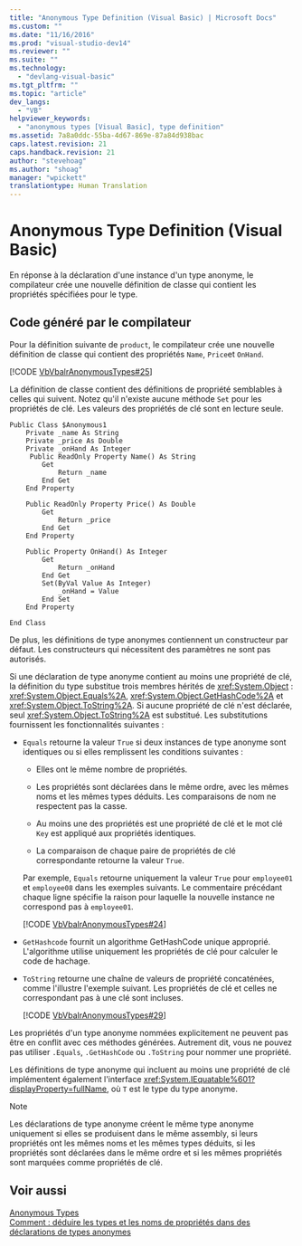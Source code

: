 ```yaml
---
title: "Anonymous Type Definition (Visual Basic) | Microsoft Docs"
ms.custom: ""
ms.date: "11/16/2016"
ms.prod: "visual-studio-dev14"
ms.reviewer: ""
ms.suite: ""
ms.technology: 
  - "devlang-visual-basic"
ms.tgt_pltfrm: ""
ms.topic: "article"
dev_langs: 
  - "VB"
helpviewer_keywords: 
  - "anonymous types [Visual Basic], type definition"
ms.assetid: 7a8a0ddc-55ba-4d67-869e-87a84d938bac
caps.latest.revision: 21
caps.handback.revision: 21
author: "stevehoag"
ms.author: "shoag"
manager: "wpickett"
translationtype: Human Translation
---
```

# Anonymous Type Definition (Visual Basic)
En réponse à la déclaration d'une instance d'un type anonyme, le compilateur crée une nouvelle définition de classe qui contient les propriétés spécifiées pour le type.  
  
## Code généré par le compilateur  
 Pour la définition suivante de `product`, le compilateur crée une nouvelle définition de classe qui contient des propriétés `Name`, `Price`et `OnHand`.  
  
 [!CODE [VbVbalrAnonymousTypes#25](../CodeSnippet/VS_Snippets_VBCSharp/VbVbalrAnonymousTypes#25)]  
  
 La définition de classe contient des définitions de propriété semblables à celles qui suivent.  Notez qu'il n'existe aucune méthode `Set` pour les propriétés de clé.  Les valeurs des propriétés de clé sont en lecture seule.  
  
```vb#  
Public Class $Anonymous1  
    Private _name As String  
    Private _price As Double  
    Private _onHand As Integer  
     Public ReadOnly Property Name() As String  
        Get  
            Return _name  
        End Get  
    End Property  
  
    Public ReadOnly Property Price() As Double  
        Get  
            Return _price  
        End Get  
    End Property  
  
    Public Property OnHand() As Integer  
        Get  
            Return _onHand  
        End Get  
        Set(ByVal Value As Integer)  
            _onHand = Value  
        End Set  
    End Property  
  
End Class  
```  
  
 De plus, les définitions de type anonymes contiennent un constructeur par défaut.  Les constructeurs qui nécessitent des paramètres ne sont pas autorisés.  
  
 Si une déclaration de type anonyme contient au moins une propriété de clé, la définition du type substitue trois membres hérités de <xref:System.Object> : <xref:System.Object.Equals%2A>, <xref:System.Object.GetHashCode%2A> et <xref:System.Object.ToString%2A>.  Si aucune propriété de clé n'est déclarée, seul <xref:System.Object.ToString%2A> est substitué.  Les substitutions fournissent les fonctionnalités suivantes :  
  
-   `Equals` retourne la valeur `True` si deux instances de type anonyme sont identiques ou si elles remplissent les conditions suivantes :  
  
    -   Elles ont le même nombre de propriétés.  
  
    -   Les propriétés sont déclarées dans le même ordre, avec les mêmes noms et les mêmes types déduits.  Les comparaisons de nom ne respectent pas la casse.  
  
    -   Au moins une des propriétés est une propriété de clé et le mot clé `Key` est appliqué aux propriétés identiques.  
  
    -   La comparaison de chaque paire de propriétés de clé correspondante retourne la valeur `True`.  
  
     Par exemple, `Equals` retourne uniquement la valeur `True` pour `employee01` et `employee08` dans les exemples suivants.  Le commentaire précédant chaque ligne spécifie la raison pour laquelle la nouvelle instance ne correspond pas à `employee01`.  
  
     [!CODE [VbVbalrAnonymousTypes#24](../CodeSnippet/VS_Snippets_VBCSharp/VbVbalrAnonymousTypes#24)]  
  
-   `GetHashcode` fournit un algorithme GetHashCode unique approprié.  L'algorithme utilise uniquement les propriétés de clé pour calculer le code de hachage.  
  
-   `ToString` retourne une chaîne de valeurs de propriété concaténées, comme l'illustre l'exemple suivant.  Les propriétés de clé et celles ne correspondant pas à une clé sont incluses.  
  
     [!CODE [VbVbalrAnonymousTypes#29](../CodeSnippet/VS_Snippets_VBCSharp/VbVbalrAnonymousTypes#29)]  
  
 Les propriétés d'un type anonyme nommées explicitement ne peuvent pas être en conflit avec ces méthodes générées.  Autrement dit, vous ne pouvez pas utiliser `.Equals`, `.GetHashCode` ou `.ToString` pour nommer une propriété.  
  
 Les définitions de type anonyme qui incluent au moins une propriété de clé implémentent également l'interface <xref:System.IEquatable%601?displayProperty=fullName>, où `T` est le type du type anonyme.  
  
> [!NOTE]
>  Les déclarations de type anonyme créent le même type anonyme uniquement si elles se produisent dans le même assembly, si leurs propriétés ont les mêmes noms et les mêmes types déduits, si les propriétés sont déclarées dans le même ordre et si les mêmes propriétés sont marquées comme propriétés de clé.  
  
## Voir aussi  
 [Anonymous Types](../../../../visual-basic/programming-guide/language-features/objects-and-classes/anonymous-types.md)   
 [Comment : déduire les types et les noms de propriétés dans des déclarations de types anonymes](../../../../visual-basic/programming-guide/language-features/objects-and-classes/how-to-infer-property-names-and-types-in-anonymous-type-declarations.md)